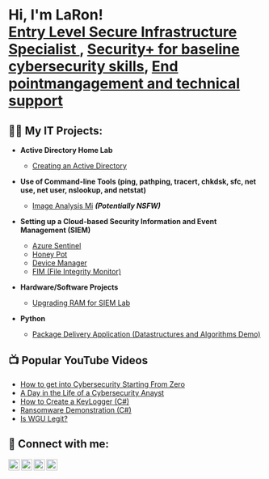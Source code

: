 <h1>Hi, I'm LaRon! <br/><a href="https://github.com/joshmadakor1">Entry Level Secure Infrastructure Specialist </a>, <a href="https://www.linkedin.com/in/joshmadakor/">Security+ for baseline cybersecurity skills</a>, <a href="https://www.youtube.com/c/joshmadakor">End pointmangagement and technical support</a></h1>

<h2>👨‍💻 My IT Projects:</h2>

- <b>Active Directory Home Lab</b>
  - [Creating an Active Directory](https://github.com/TronOSUpgrd/ActiveDirectoryLab)
- <b>Use of Command-line Tools (ping, pathping, tracert, chkdsk, sfc, net use, net user, nslookup, and netstat)</b>
  - [Image Analysis Mi](https://github.com/joshmadakor1/4chan-Image-Analysis-Middleware-C964) <b><i>(Potentially NSFW)</b></i>
- <b>Setting up a Cloud-based Security Information and Event Management (SIEM)</b>
  - [Azure Sentinel](https://github.com/joshmadakor1/Sentinel-Lab)
  - [Honey Pot](https://github.com/joshmadakor1/Jwipe.PowerShell)
  - [Device Manager](https://github.com/joshmadakor1/AD_PS)
  - [FIM (File Integrity Monitor)](https://github.com/joshmadakor1/PowerShell-Integrity-FIM)
- <b>Hardware/Software Projects</b>
  - [Upgrading RAM for SIEM Lab](https://github.com/TronOSUpgrd/Upgrading-RAM-for-SIEM-Lab/blob/main/README.md)

- <b>Python</b>
  - [Package Delivery Application (Datastructures and Algorithms Demo)](https://github.com/joshmadakor1/Package-Delivery-Pathfinding-Algorithm)

<h2>📺 Popular YouTube Videos</h2>

- [How to get into Cybersecurity Starting From Zero](https://www.youtube.com/watch?v=a83ASGn_V_s)
- [A Day in the Life of a Cybersecurity Anayst](https://www.youtube.com/watch?v=uHy3oM7NnoU)
- [How to Create a KeyLogger (C#)](https://www.youtube.com/watch?v=N-L9hklSlNk)
- [Ransomware Demonstration (C#)](https://www.youtube.com/watch?v=OfvdQeh79s0)
- [Is WGU Legit?](https://www.youtube.com/watch?v=E2MwRWxDBkA)

<h2> 🤳 Connect with me:</h2>

[<img align="left" alt="JoshMadakor | YouTube" width="22px" src="https://cdn.jsdelivr.net/npm/simple-icons@v3/icons/youtube.svg" />][youtube]
[<img align="left" alt="JoshMadakor | Twitter" width="22px" src="https://cdn.jsdelivr.net/npm/simple-icons@v3/icons/twitter.svg" />][twitter]
[<img align="left" alt="JoshMadakor | LinkedIn" width="22px" src="https://cdn.jsdelivr.net/npm/simple-icons@v3/icons/linkedin.svg" />][linkedin]
[<img align="left" alt="JoshMadakor | Instagram" width="22px" src="https://cdn.jsdelivr.net/npm/simple-icons@v3/icons/instagram.svg" />][instagram]

[twitter]: https://twitter.com/joshmadakor
[youtube]: https://www.youtube.com/c/joshmadakor
[instagram]: https://www.instagram.com/joshmadakor/
[linkedin]: https://linkedin.com/in/joshmadakor

<!--
**joshmadakor1/joshmadakor1** is a ✨ _special_ ✨ repository because its `README.md` (this file) appears on your GitHub profile.

Here are some ideas to get you started:

- 🔭 I’m currently working on ...
- 🌱 I’m currently learning ...
- 👯 I’m looking to collaborate on ...
- 🤔 I’m looking for help with ...
- 💬 Ask me about ...
- 📫 How to reach me: ...
- 😄 Pronouns: ...
- ⚡ Fun fact: ...
-->
